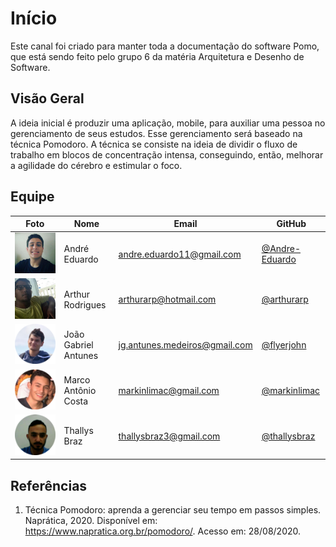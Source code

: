 # Início
Este canal foi criado para manter toda a documentação do software Pomo, que está sendo feito pelo grupo 6 da matéria Arquitetura e Desenho de Software.

## Visão Geral

A ideia inicial é produzir uma aplicação, mobile, para auxiliar uma pessoa no gerenciamento de seus estudos. Esse gerenciamento será baseado na técnica Pomodoro.
A técnica se consiste na ideia de dividir o fluxo de trabalho em blocos de concentração intensa, conseguindo, então, melhorar a agilidade do cérebro e estimular o foco.

## Equipe
 Foto | Nome | Email | GitHub | 
 ---- | ---- | ----- | ------ |
![](img/andre.jpg) | André Eduardo | andre.eduardo11@gmail.com | [@Andre-Eduardo](https://github.com/Andre-Eduardo) |
![](img/arthur.jpg) | Arthur Rodrigues | arthurarp@hotmail.com | [@arthurarp](https://github.com/arthurarp) |
![](img/joao.png) | João Gabriel Antunes | jg.antunes.medeiros@gmail.com | [@flyerjohn](https://github.com/flyerjohn) |
![](img/marco.png) | Marco Antônio Costa | markinlimac@gmail.com | [@markinlimac](https://github.com/markinlimac) |
![](img/thallys.png) | Thallys Braz | 	thallysbraz3@gmail.com | [@thallysbraz](https://github.com/thallysbraz) |


## Referências

1. Técnica Pomodoro: aprenda a gerenciar seu tempo em passos simples. Naprática, 2020. Disponível em: <https://www.napratica.org.br/pomodoro/>. Acesso em: 28/08/2020.

